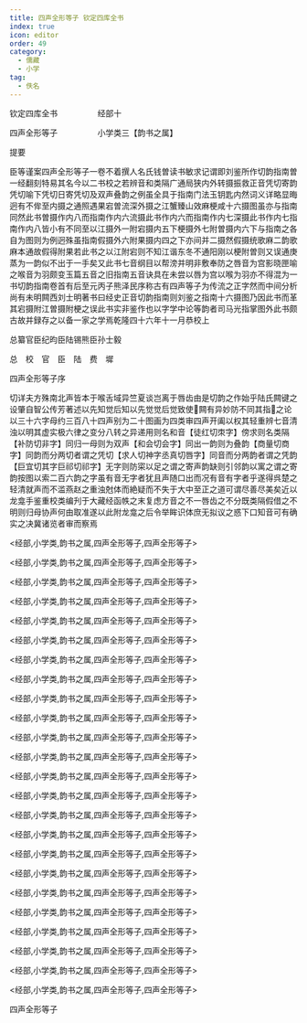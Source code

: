 ```yaml
---
title: 四声全形等子 钦定四库全书
index: true
icon: editor
order: 49
category:
  - 儒藏
  - 小学
tag:
  - 佚名
---
```


钦定四库全书　　　　　经部十  

四声全形等子　　　　　小学类三【韵书之属】  

提要  

臣等谨案四声全形等子一卷不着撰人名氏钱曽读书敏求记谓即刘鉴所作切韵指南曽一经翻刻特易其名今以二书校之若辨音和类隔广通局狭内外转摄振救正音凭切寄韵凭切喻下凭切日寄凭切及双声叠韵之例虽全具于指南门法玉钥匙内然词义详略显晦迥有不侔至内摄之通照遇果宕曽流深外摄之江蟹臻山效麻梗咸十六摄图虽亦与指南同然此书曽摄作内八而指南作内六流摄此书作内六而指南作内七深摄此书作内七指南作内八皆小有不同至以江摄外一附宕摄内五下梗摄外七附曽摄内六下与指南之各自为图则为例迥殊虽指南假摄外六附果摄内四之下亦间并二摄然假摄统歌麻二韵歌麻本通故假得附果若此书之以江附宕则不知江谐东冬不通阳刚以梗附曽则又误通庚蒸为一韵似不出于一手矣又此书七音纲目以帮滂并明非敷奉防之唇音为宫影晓匣喻之喉音为羽颇变玉篇五音之旧指南五音诀具在未尝以唇为宫以喉为羽亦不得混为一书切韵指南卷首有后至元丙子熊泽民序称古有四声等子为传流之正字然而中间分析尚有未明闗西刘士明著书曰经史正音切韵指南则刘鉴之指南十六摄图乃因此书而革其宕摄附江曽摄附梗之误此书实非鉴作也以字学中论等韵者司马光指掌图外此书颇古故并録存之以备一家之学焉乾隆四十六年十一月恭校上  

总纂官臣纪昀臣陆锡熊臣孙士毅  

总　校　官　臣　陆　费　墀  

四声全形等子序  

切详夫方殊南北声皆本于喉舌域异竺夏谈岂离于唇齿由是切韵之作始乎陆氏闗键之设肇自智公传芳著述以先知觉后知以先觉觉后觉致使闗有异妙防不同其指之论以三十六字母约三百八十四声别为二十图画为四类审四声开阖以权其轻重辨七音清浊以明其虚实极六律之变分八转之异递用则名和音【徒红切朿字】傍求则名类隔【补防切非字】同归一母则为双声【和会切会字】同出一韵则为叠韵【商量切商字】同韵而分两切者谓之凭切【求人切神字丞真切唇字】同音而分两韵者谓之凭韵【巨宜切其字巨祁切祁字】无字则防寀以足之谓之寄声韵缺则引邻韵以寓之谓之寄韵按图以索二百六韵之字虽有音无字者犹且声随口出而况有音有字者乎遂得呉楚之轻清就声而不滥燕赵之重浊尅体而絶疑而不失于大中至正之道可谓尽善尽美矣近以龙龛手鉴重校类编刋于大藏经函帙之末复虑方音之不一唇齿之不分既类隔假借之不明则归母协声何由取准遂以此附龙龛之后令举眸识体庶无拟议之惑下口知音可有确实之决冀诸览者审而察焉  

<经部,小学类,韵书之属,四声全形等子,四声全形等子>  

<经部,小学类,韵书之属,四声全形等子,四声全形等子>  

<经部,小学类,韵书之属,四声全形等子,四声全形等子>  

<经部,小学类,韵书之属,四声全形等子,四声全形等子>  

<经部,小学类,韵书之属,四声全形等子,四声全形等子>  

<经部,小学类,韵书之属,四声全形等子,四声全形等子>  

<经部,小学类,韵书之属,四声全形等子,四声全形等子>  

<经部,小学类,韵书之属,四声全形等子,四声全形等子>  

<经部,小学类,韵书之属,四声全形等子,四声全形等子>  

<经部,小学类,韵书之属,四声全形等子,四声全形等子>  

<经部,小学类,韵书之属,四声全形等子,四声全形等子>  

<经部,小学类,韵书之属,四声全形等子,四声全形等子>  

<经部,小学类,韵书之属,四声全形等子,四声全形等子>  

<经部,小学类,韵书之属,四声全形等子,四声全形等子>  

<经部,小学类,韵书之属,四声全形等子,四声全形等子>  

<经部,小学类,韵书之属,四声全形等子,四声全形等子>  

<经部,小学类,韵书之属,四声全形等子,四声全形等子>  

<经部,小学类,韵书之属,四声全形等子,四声全形等子>  

<经部,小学类,韵书之属,四声全形等子,四声全形等子>  

<经部,小学类,韵书之属,四声全形等子,四声全形等子>  

<经部,小学类,韵书之属,四声全形等子,四声全形等子>  

<经部,小学类,韵书之属,四声全形等子,四声全形等子>  

<经部,小学类,韵书之属,四声全形等子,四声全形等子>  

<经部,小学类,韵书之属,四声全形等子,四声全形等子>  

四声全形等子  
